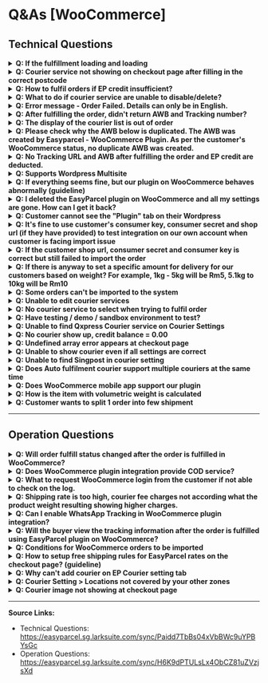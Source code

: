 # Q&As [WooCommerce]

## Technical Questions

<details>
<summary><strong>Q: If the fulfillment loading and loading</strong></summary>

<img width="2000" height="663" alt="image" src="https://github.com/user-attachments/assets/6f5b796f-cb18-4919-acd6-110e249e7981" />

**Possible Solutions:**

**A1:** This may be due to a **Slow Server Problem**.

**A2:** Cache issue. Ctrl+Shift+R to clear cache.

**A3:** Version problem (please update to our latest version of plugin)

**A4:** Suggest customer to check on their WooCommerce status log to look for hint for the cause of the issue.

</details>

<details>
<summary><strong>Q: Courier service not showing on checkout page after filling in the correct postcode</strong></summary>

**Solutions:**

- Make sure the Shipping Zone and Add courier services is being added.
  <img width="2000" height="793" alt="image" src="https://github.com/user-attachments/assets/11b610ab-f3a4-4f5a-b0bd-cbc76dc26128" />

- Make sure the EasyParcel Courier Setting is being added.
  <img width="2000" height="606" alt="image" src="https://github.com/user-attachments/assets/293187a4-e78d-450b-ba21-568f889da9b8" />

- Make sure easyparcel plugin version is the latest version
- Deleting and adding again the zone and courier settings when using dated old version of plugin to set the settings. This will normally be happened when is using the specific courier service(s), as the courier service names will be changed or updated.
- If issue did not resolve please reach out to our easyparcel integrations support, they will assist you further in this

</details>

<details>
<summary><strong>Q: How to fulfil orders if EP credit insufficient?</strong></summary>

**A:** You may top up the the credit on our easyparcel website, then return back to woocommerce to refulfil the orders
</details>

<details>
<summary><strong>Q: What to do if courier service are unable to disable/delete?</strong></summary>

**Step 1:** Delete any location in the destination. For example Labuan, Malaysia.

<img width="2000" height="1028" alt="asynccode" src="https://github.com/user-attachments/assets/51149ee8-ea9f-42ca-9bae-c222a9525ed3" />


**Step 2:** Disable the desired courier service and click save.

<img width="2000" height="884" alt="asynccode" src="https://github.com/user-attachments/assets/2bed8293-f54a-40a0-8989-fce32977bdac" />


**Step 3:** The courier service disabled will probably enabled automatically, disable it again and click save and the courier service will be disabled.

**Step 4:** Add back the deleted location.

<img width="2000" height="801" alt="asynccode" src="https://github.com/user-attachments/assets/db9f6bba-fc9a-493c-8a2a-d7616c1a186c" />

**Step 5:** Check the store's checkout page to make sure the courier service has been disabled.

<img width="2000" height="1865" alt="asynccode" src="https://github.com/user-attachments/assets/bc238cb1-cfde-4266-abba-9b43e8376ac3" />

</details>

<details>
<summary><strong>Q: Error message - Order Failed. Details can only be in English.</strong></summary>

**A:** Please check whether the details contain other languages. As some of the courier partnerships are just receiving in English. Hence, we default all of the details can be received in English.

<img width="777" height="373" alt="image" src="https://github.com/user-attachments/assets/00c2b35c-8d6d-4973-84b2-14e53736171f" />

<img width="314" height="243" alt="image" src="https://github.com/user-attachments/assets/784162b4-9c5a-4b5a-8ad5-43705d7a2702" />

</details>

<details>
<summary><strong>Q: After fulfilling the order, didn't return AWB and Tracking number?</strong></summary>

**A:** This might because of the customer's EP account is having insufficient credit or courier side didn't return the AWB yet. Hence, the customers have to wait for returning. Check for api log for hint.

</details>

<details>
<summary><strong>Q: The display of the courier list is out of order</strong></summary>

<img width="2000" height="962" alt="image" src="https://github.com/user-attachments/assets/15454e00-6f18-4924-b781-9a45e120e14e" />


**A:** May Edit the CSS of the theme, or may try use default woocommerce theme 

</details>

<details>
<summary><strong>Q: Please check why the AWB below is duplicated. The AWB was created by Easyparcel - WooCommerce Plugin. As per the customer's WooCommerce status, no duplicate AWB was created.</strong></summary>

**A:** This duplicate AWB issue is occurring due to server problems. The slow server may receive the request multiple times, resulting in duplicate AWBs. However, based on the EasyParcel record, there are no duplicate AWBs. May request cancel in EP website.

</details>

<details>
<summary><strong>Q: No Tracking URL and AWB after fulfilling the order and EP credit are deducted.</strong></summary>

**A:** The reason this issue happen is because our side does not receive the AWB generated by courier. The solution for this issue is:

- Login into EasyParcel Website
- Go to "Manage Parcel" -> "All Parcel"
- Find the order that does not have AWB and download the AWB from the EasyParcel Website.

**Note:** At EasyParcel WooCommerce Plugin version 1.6.7.5 or version 1.6.8.3 and later, this issue shouldn't happen as we've added retrieve AWB function in it.

</details>

<details>
<summary><strong>Q: Supports Wordpress Multisite</strong></summary>

Install WooCommerce and EasyParcel plugin through Network Administrator (plugins stay deactivated)

Activate both plugins thru sub-site Administrator

</details>

<details>
<summary><strong>Q: If everything seems fine, but our plugin on WooCommerce behaves abnormally (guideline)</strong></summary>

**Troubleshooting Steps:**

- Ask for WooCommerce status log to look for the hint

  > Hi, could you check on your WooCommerce status log to see if there are any error logs related to EasyParcel plugin, especially the log named as "fatal-errors"? Thanks

- If you really have no clue on the issue, request access to their Wordpress admin panel to debug directly.

- Utilize "Network" and "Console" tabs in developer tools (F12) to debug

**Network debugging:**
- Request url
- Payload
- Response

**Console debugging:**
- Check for JavaScript errors

**Additional debugging tips:**
- Inspect the element to know the details (class name, id) of element added by our plugin, as a key to find where this element is added in our code
- Edit the code at "Plugin File Editor" under "Tools" or "Plugins" tab
- Add the logs using:
  - JS: `console.log()`
  - PHP: `echo/print_r`
  - Use properly as it may affect the front end of the website.
  - WooCommerce env with php: `wc_get_logger()->debug();`
- Get the log at "WooCommerce" -> "Status" -> "Logs". If the log is added to our plugin, the name of the log file would be in format: "plugin-easyparcel-woocommerce-plugin-vX-X-X-X"

</details>

<details>
<summary><strong>Q: I deleted the EasyParcel plugin on WooCommerce and all my settings are gone. How can I get it back?</strong></summary>

**A:** You may check the "EasyParcel Backup & Restore" settings to check whether you have backup of the settings. If yes, you may restore the settings. If not, then the only solution is to reset the settings.

</details>

<details>
<summary><strong>Q: Customer cannot see the "Plugin" tab on their Wordpress</strong></summary>

**A:** Might be due to customer not logging into administrator account

</details>

<details>
<summary><strong>Q: It's fine to use customer's consumer key, consumer secret and shop url (if they have provided) to test integration on our own account when customer is facing import issue</strong></summary>

This is acceptable for troubleshooting purposes.

</details>

<details>
<summary><strong>Q: If the customer shop url, consumer secret and consumer key is correct but still failed to import the order</strong></summary>

**A:** Suggest them to delete the integration and integrate again to see if the issue is solved

</details>

<details>
<summary><strong>Q: If there is anyway to set a specific amount for delivery for our customers based on weight? For example, 1kg - 5kg will be Rm5, 5.1kg to 10kg will be Rm10</strong></summary>

**A:** No. Currently our plugin does not have this feature

</details>

<details>
<summary><strong>Q: Some orders can't be imported to the system</strong></summary>

**Requirements for order import:**
- Order generated within 7 days
- Order status is processing
- Make sure product weight value is not empty

</details>

<details>
<summary><strong>Q: Unable to edit courier services</strong></summary>

The courier services are can't be edited once you save changes, you may need to delete to add new courier service to change

Courier service type only able to be select when adding new service

</details>

<details>
<summary><strong>Q: No courier service to select when trying to fulfil order</strong></summary>

**Solutions:**
- Check EasyParcel Shipping page if all the details if setup correctly, if yes but the issue presist, please contact our easyparcel integration support

</details>

<details>
<summary><strong>Q: Have testing / demo / sandbox environment to test?</strong></summary>

**A:** No, our plugin is only for live use.

</details>

<details>
<summary><strong>Q: Unable to find Qxpress Courier service on Courier Settings</strong></summary>

Due to recent Qxpress brand name changes, Qxpress will no longer be available as a courier option and has been updated to Tracxlogis. To change from Qxpress to Tracxlogis:

1. Go to WooCommerce -> Settings -> Shipping -> EasyParcel Courier Setting
2. Select and Edit Zones that previously selected Qxpress as Courier Service
3. Delete the Qxpress Courier
4. Add new courier services
5. Select Tracxlogis as Courier Service
6. Select the rate settings preferred
7. Save Changes.

</details>

<details>
<summary><strong>Q: No courier show up, credit balance = 0.00</strong></summary>

  Please contact easyparcel integration support

</details>

<details>
<summary><strong>Q: Undefined array error appears at checkout page</strong></summary>

<img width="899" height="191" alt="image" src="https://github.com/user-attachments/assets/c139a45e-3502-45d8-9de0-a72954d2307c" />
<img width="1280" height="567" alt="image" src="https://github.com/user-attachments/assets/c8df429c-ce3d-4ade-8984-e02cc300572e" />
<img width="1149" height="863" alt="image" src="https://github.com/user-attachments/assets/e6e3a000-8e10-46cf-80e4-2d2b3c662695" />

**Solution:**
Please check if Word press debug mode if turn on, if yes
please to turn off debug mode on wp-config.php file

Sample code:
```php
define( 'WP_DEBUG', false );
```

**Reference article:**
https://developer.wordpress.org/advanced-administration/debug/debug-wordpress/

</details>

<details>
<summary><strong>Q: Unable to show courier even if all settings are correct</strong></summary>

It may be due to the easy parcel courier setting section where one zone is everywhere. This will create cache and block the country showing courier delete that everywhere zone then the problem will be fixed.

</details>

<details>
<summary><strong>Q: Unable to find Singpost in courier setting</strong></summary>

Due to recent Singpost brand name changes, Singpost will no longer be available as a courier option and has been updated to Speedpost. To change from Singpost to Speedpost:

1. Go to WooCommerce -> Settings -> Shipping -> EasyParcel Courier Setting
2. Select and Edit Zones that previously selected Singpost as Courier Service
3. Delete the Singpost Courier
4. Add new courier services
5. Select Speedpost as Courier Service
6. Select the rate settings preferred
7. Save Changes.

<img width="1280" height="502" alt="image" src="https://github.com/user-attachments/assets/d1fa15df-715b-4c40-979d-be4a78e66e86" />
<img width="1280" height="555" alt="image" src="https://github.com/user-attachments/assets/4a2f0c01-ca57-4090-b793-71987b5ddc77" />
<img width="1280" height="760" alt="image" src="https://github.com/user-attachments/assets/edcb40e3-41ba-468c-9983-2ce71869d47b" />

May refer to trackxlogis document or you can re-add by shipping zone edit -> add courier -> choose speedpost courier -> then save changes

</details>

<details>
<summary><strong>Q: Does Auto fulfilment courier support multiple couriers at the same time</strong></summary>

If you allow customer to select our courier during check page then it will fulfil based on customer selected courier, while if using custom rate then currently  only able to select one

</details>


<details>
<summary><strong>Q: Does WooCommerce mobile app support our plugin</strong></summary>

**A:** No, WooCommerce mobile app does not support our plugin, to fulfil the order via woocommerce plugin, will need to use Web version of woocommerce.

To access Web version of woocommerce through app you follow as such:
App dashboard, bottom right button -> select WC admin

</details>

<details>
<summary><strong>Q: How is the item with volumetric weight is calculated</strong></summary>

**How We Handle Package Dimensions for Multiple Items**

When processing orders with multiple items, we don't simply add up all the dimensions. Instead, we use a **smart packaging algorithm** that optimizes the final package size to avoid excessive volumetric weight charges.

**Our Dimension Calculation Logic:**

**For each item in the order:**
- We track both the **maximum** dimension and **sum** of dimensions for length, width, and height
- Each dimension is converted to centimeters and validated

**Smart Packaging Algorithm:**

We calculate three sums: sumLength, sumWidth, sumHeight
Then we find the smallest sum among these three
Final dimensions are determined as:
- If sumLength is smallest → Use: sumLength × maxWidth × maxHeight
- If sumWidth is smallest → Use: maxLength × sumWidth × maxHeight  
- If sumHeight is smallest → Use: maxLength × maxWidth × sumHeight

**Why This Approach?**

**Problem:** Simply adding all dimensions (L+L+L, W+W+W, H+H+H) would create unrealistically large packages and result in very high volumetric weight charges.

**Solution:** Our algorithm assumes items can be packed efficiently by:
- **Stacking** along the smallest total dimension
- **Using the largest single item size** for the other two dimensions

**Example:**

If you order 3 identical boxes (10cm × 5cm × 3cm each):
- Simple sum would be: 30cm × 15cm × 9cm = 4,050 cm³
- Our smart algorithm: 30cm × 5cm × 3cm = 450 cm³ *(stacking along length)*

This represents realistic packaging where items are stacked efficiently, resulting in more accurate shipping costs and better customer experience.

**Benefits:**
- ✅ **Lower shipping costs** due to realistic volumetric weight
- ✅ **Accurate courier quotations**
- ✅ **Efficient packaging** recommendations
- ✅ **Prevents overcharging** customers

**Basically:**
W/L/H = width length height
Smallest sum of either W/L/H × the largest W/L/H × the W/L/H

</details>

<details>
<summary><strong>Q: Customer wants to split 1 order into few shipment</strong></summary>

We recommend that sellers use this plugin. However, we advise them to mark up their shipping fees. This is because the plugin cannot collect multiple shipping fees from buyers, and the order can only be split once the buyer has completed the payment.


<img width="1600" height="766" alt="asynccode" src="https://github.com/user-attachments/assets/fef4794f-2f20-44d2-bd50-d3acac6257c0" />


</details>

---

## Operation Questions

<details>
<summary><strong>Q: Will order fulfill status changed after the order is fulfilled in WooCommerce?</strong></summary>

When importing an order to the EP dashboard and fulfilling it, the order status in WooCommerce will not update to "complete." The order status will be updated to "complete" only when the order is fulfilled in WooCommerce.

If the customer's EP credit is not enough, the order could not be made and the status will not be updated. Additionally, if the customer pays for the order shipping on the EP dashboard, the order status will not be updated to "Complete" automatically. The customer will need to manually change the status.

</details>

<details>
<summary><strong>Q: Does WooCommerce plugin integration provide COD service?</strong></summary>

**A:** No, COD service is not provided in WooCommerce plugin version. If the customer wishes to use COD, they might have to use the Simple Version, import and fulfill their orders through EasyParcel.

</details>

<details>
<summary><strong>Q: What to request WooCommerce login from the customer if not able to check on the log.</strong></summary>

**A:** Those are the required data:
- WordPress login URL:
- Username:
- Password:

</details>

<details>
<summary><strong>Q: Shipping rate is too high, courier fee charges not according what the product weight resulting showing higher charges.</strong></summary>

**A:** Check the dimension of the product. Please remove the product dimensions and only include the weight. If the product has variations, the dimensions of those variations also need to be specified.

After making any changes, it is necessary to clear the WooCommerce cart and refresh the page before testing the modifications. This ensures that you begin with a clean cart and allows the changes to be properly reflected throughout the shopping process.

</details>

<details>
<summary><strong>Q: Can I enable WhatsApp Tracking in WooCommerce plugin integration?</strong></summary>

No, WhatsApp tracking currently (22nd August 2024) only available on simple integration

</details>

<details>
<summary><strong>Q: Will the buyer view the tracking information after the order is fulfilled using EasyParcel plugin on WooCommerce?</strong></summary>

Yes, the customer can view it.

</details>

<details>
<summary><strong>Q: Conditions for WooCommerce orders to be imported</strong></summary>

**Requirements:**
- The order status is "processing" in woocommerce
- The order modified for the last 7 days
- The order not imported to Easyparcel before

**Reference path:**
- `portal-laravel/public/legacy/application/CUS_V8/Singapore/mvc/model/Database/cintegrationDB.php`
- `portal-laravel/public/legacy/application/CUS_V8/Malaysia/mvc/model/Database/cintegrationDB.php`

</details>

<details>
<summary><strong>Q: How to setup free shipping rules for EasyParcel rates on the checkout page? (guideline)</strong></summary>

The customer may add free shipping rule at the EasyParcel Courier Setting. Here are the steps:

1. Go to "WooCommerce" -> "Settings" -> "Shipping" -> "EasyParcel Courier Setting", click "Edit" on the zone that needs to add free shipping rule
2. Click "Edit" on the courier service added
3. Check the "Enable free shipping rule to apply" to enable free shipping rule, select "A minimum order amount" or "A minimum order quantity" at "Free shipping requires..", then value accordingly, then click "Save changes"

**Note:** Please note that the rates generated at the checkout page using our plugin currently does not support currency conversion, currently our plugin only supports Malaysia and Singapore rates. For example, if the Country selected at "EasyParcel Shipping" setting is "Malaysia" and the base currency of customer's woocommerce store is USD, the value of rates returned by our plugin will be in myr value but labelled as usd at the checkout page.

</details>

<details>
<summary><strong>Q: Why can't add courier on EP Courier setting tab</strong></summary>

Because User didn't set the shipping zone or didn't fill up the integration ID on EP setting page

</details>

<details>
<summary><strong>Q: Courier Setting > Locations not covered by your other zones</strong></summary>

Ask for their plugin version, older plugins will have this bug

</details>

<details>
<summary><strong>Q: Courier image not showing at checkout page</strong></summary>

If user using plugin version 1.0.7, the courier image will not show at checkout page is due to a bug.

If you're using version 1.6.8.18 or later and the courier image still isn't appearing, it could be because your chosen theme doesn't support the courier image. The default checkout theme does support it. To resolve this issue, you can either switch to a theme that supports the courier image or modify your current theme to enable it.

</details>

---

**Source Links:**
- Technical Questions: https://easyparcel.sg.larksuite.com/sync/Paidd7TbBs04xVbBWc9uYPBYsGc
- Operation Questions: https://easyparcel.sg.larksuite.com/sync/H6K9dPTULsLx4ObCZ81uZVzjsXd
